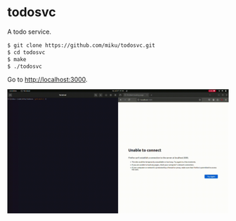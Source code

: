 # todosvc

A todo service.

```
$ git clone https://github.com/miku/todosvc.git
$ cd todosvc
$ make
$ ./todosvc
```

Go to [http://localhost:3000](http://localhost:3000).

![](static/cast.gif)
